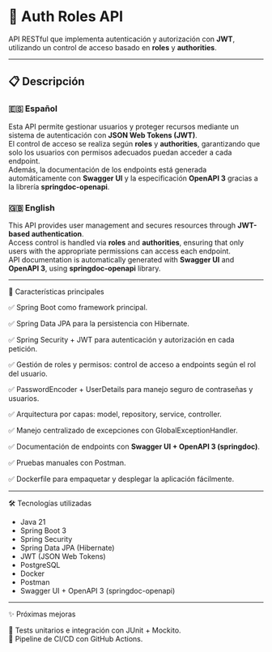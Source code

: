# 🔐 Auth Roles API  

API RESTful que implementa autenticación y autorización con **JWT**, utilizando un control de acceso basado en **roles** y **authorities**.  

---

## 📋 Descripción  

### 🇪🇸 Español  
Esta API permite gestionar usuarios y proteger recursos mediante un sistema de autenticación con **JSON Web Tokens (JWT)**.  
El control de acceso se realiza según **roles** y **authorities**, garantizando que solo los usuarios con permisos adecuados puedan acceder a cada endpoint.  
Además, la documentación de los endpoints está generada automáticamente con **Swagger UI** y la especificación **OpenAPI 3** gracias a la librería **springdoc-openapi**.  

### 🇬🇧 English  
This API provides user management and secures resources through **JWT-based authentication**.  
Access control is handled via **roles** and **authorities**, ensuring that only users with the appropriate permissions can access each endpoint.  
API documentation is automatically generated with **Swagger UI** and **OpenAPI 3**, using **springdoc-openapi** library.  

---

📌 Características principales  

✅ Spring Boot como framework principal.  

✅ Spring Data JPA para la persistencia con Hibernate.  

✅ Spring Security + JWT para autenticación y autorización en cada petición.  

✅ Gestión de roles y permisos: control de acceso a endpoints según el rol del usuario.  

✅ PasswordEncoder + UserDetails para manejo seguro de contraseñas y usuarios.  

✅ Arquitectura por capas: model, repository, service, controller.  

✅ Manejo centralizado de excepciones con GlobalExceptionHandler.  

✅ Documentación de endpoints con **Swagger UI + OpenAPI 3 (springdoc)**.  

✅ Pruebas manuales con Postman.  

✅ Dockerfile para empaquetar y desplegar la aplicación fácilmente.  

---

🛠️ Tecnologías utilizadas  

- Java 21  
- Spring Boot 3  
- Spring Security  
- Spring Data JPA (Hibernate)  
- JWT (JSON Web Tokens)  
- PostgreSQL  
- Docker  
- Postman  
- Swagger UI + OpenAPI 3 (springdoc-openapi)  

---

✨ Próximas mejoras  

📌 Tests unitarios e integración con JUnit + Mockito.  
📌 Pipeline de CI/CD con GitHub Actions.  

